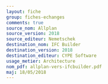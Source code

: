 ```yaml
---
layout: fiche
group: fiches-echanges
comments: true
source_nom: Allplan
source_version: 2018
source_editeur: Nemetschek
destination_nom: IFC Builder
destination_version: 2018
destination_editeur: CYPE Software
usage_metier: Architecture
nom_pdf: allplan-vers-ifcbuilder.pdf
maj: 18/05/2018
---
```

